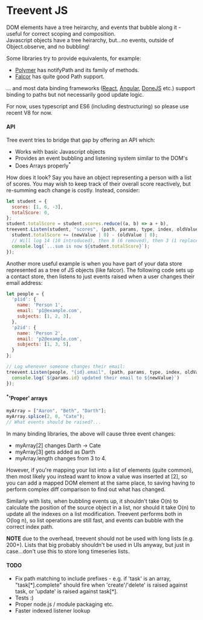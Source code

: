 # Treevent JS

DOM elements have a tree heirarchy, and events that bubble along it - useful for correct scoping and composition.  
Javascript objects have a tree heirarchy, but...no events, outside of Object.observe, and no bubbling!

Some libraries try to provide equivalents, for example:
* [Polymer](http://polymer.github.io/polymer/) has notifyPath and its family of methods.
* [Falcor](https://netflix.github.io/falcor/documentation/paths.html) has quite good Path support.

... and most data binding frameworks ([React](https://facebook.github.io/react/), [Angular](https://angularjs.org/), [DoneJS](http://donejs.com/) etc.) support binding to paths but not necessarily good update logic.

For now, uses typescript and ES6 (including destructuring) so please use recent V8 for now.

#### API

Tree event tries to bridge that gap by offering an API which:
* Works with basic Javascript objects
* Provides an event bubbling and listening system similar to the DOM's
* Does Arrays properly<sup>*</sup>

How does it look? Say you have an object representing a person with a list of scores. You may wish to keep track
of their overall score reactively, but re-summing each change is costly. Instead, consider:
```javascript
let student = {
  scores: [1, 6, -3],
  totalScore: 0,
};
student.totalScore = student.scores.reduce((a, b) => a + b),
treevent.Listen(student, "scores", (path, params, type, index, oldValue, newValue) => {
  student.totalScore += (newValue | 0) - (oldValue | 0);
  // Will log 14 (10 introduced), then 8 (6 removed), then 3 (1 replaced with -4).
  console.log(`...sum is now ${student.totalScore}`);
});
```

Another more useful example is when you have part of your data store represented as a tree of JS objects (like falcor). The following code sets up a contact store, then listens to just events raised when a user changes their email address:
```javascript
let people = {
  'p1id': {
    name: 'Person 1',
    email: 'p1@example.com',
    subjects: [1, 2, 3],
  },
  'p2id': {
    name: 'Person 2',
    email: 'p2@example.com',
    subjects: [1, 3, 5],
  }
};

// Log whenever someone changes their email:
treevent.Listen(people, "{id}.email", (path, params, type, index, oldValue, newValue) => {
  console.log(`${params.id} updated their email to ${newValue}`)
});
```

#### <sup>*</sup>'Proper' arrays
```javascript
myArray = ["Aaron", "Beth", "Darth"];
myArray.splice(2, 0, "Cate");
// What events should be raised?...
```

In many binding libraries, the above will cause three event changes:
* myArray[2] changes Darth -> Cate
* myArray[3] gets added as Darth
* myArray.length changes from 3 to 4.

However, if you're mapping your list into a list of elements (quite common), then most likely you instead want to know a value was inserted at [2], so you can add a mapped DOM element at the same place, to saving having to perform complex diff comparison to find out what has changed.

Similarly with lists, when bubbling events up, it shouldn't take O(n) to calculate the position of the source object in a list, nor should it take O(n) to update all the indexes on a list modification. Treevent performs both in O(log n), so list operations are still fast, and events can bubble with the correct index path.

**NOTE** due to the overhead, treevent should not be used with long lists (e.g. 200+). Lists that big probably shouldn't be used in UIs anyway, but just in case...don't use this to store long timeseries lists.


#### TODO
* Fix path matching to include prefixes - e.g. if 'task' is an array, "task[\*].complete" should fire when 'create'/'delete' is raised against task, or 'update' is raised against task[\*].
* Tests :)
* Proper node.js / module packaging etc.
* Faster indexed listener lookup
